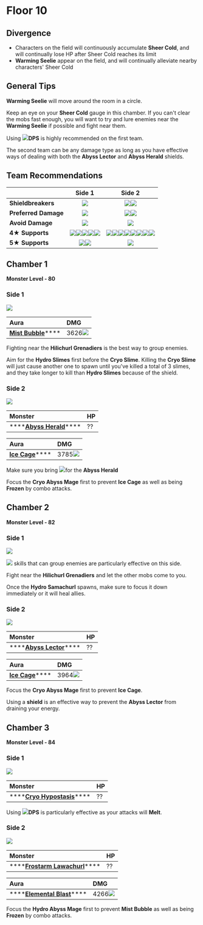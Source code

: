 # Floor 10

## Divergence

* Characters on the field will continuously accumulate **Sheer Cold**, and will continually lose HP after Sheer Cold reaches its limit
* **Warming Seelie** appear on the field, and will continually alleviate nearby characters' Sheer Cold

## General Tips

**Warming Seelie** will move around the room in a circle.

Keep an eye on your **Sheer Cold** gauge in this chamber. If you can't clear the mobs fast enough, you will want to try and lure enemies near the **Warming Seelie** if possible and fight near them.

Using ![](../../.gitbook/assets/pyro_small.png)**DPS** is highly recommended on the first team. 

The second team can be any damage type as long as you have effective ways of dealing with both the **Abyss Lector** and **Abyss Herald** shields.

## Team Recommendations

|  | Side 1 | Side 2 |
| :--- | :---: | :---: |
| **Shieldbreakers** | ![](../../.gitbook/assets/pyro_small.png) | ![](../../.gitbook/assets/pyro_small.png)![](../../.gitbook/assets/cryo_small.png) |
| **Preferred Damage** | ![](../../.gitbook/assets/pyro_small.png) | ![](../../.gitbook/assets/pyro_small.png)![](../../.gitbook/assets/cryo_small.png) |
| **Avoid Damage** | ![](../../.gitbook/assets/cryo_small.png) | ![](../../.gitbook/assets/hydro_small.png) |
| **4**★ **Supports** | ![](../../.gitbook/assets/ui_avataricon_amber.png)![](../../.gitbook/assets/ui_avataricon_bennett.png)![](../../.gitbook/assets/ui_avataricon_xiangling.png)![](../../.gitbook/assets/ui_avataricon_xinyan.png)![](../../.gitbook/assets/ui_avataricon_sucrose.png) | ![](../../.gitbook/assets/ui_avataricon_amber.png)![](../../.gitbook/assets/ui_avataricon_bennett.png)![](../../.gitbook/assets/ui_avataricon_xiangling.png)![](../../.gitbook/assets/ui_avataricon_xinyan.png)![](../../.gitbook/assets/ui_avataricon_chongyun.png)![](../../.gitbook/assets/ui_avataricon_diona.png)![](../../.gitbook/assets/ui_avataricon_kaeya.png)![](../../.gitbook/assets/ui_avataricon_rosaria.png) |
| **5**★ **Supports** | ![](../../.gitbook/assets/ui_avataricon_lumine_anemo.png)![](../../.gitbook/assets/ui_avataricon_venti.png) | ![](../../.gitbook/assets/ui_avataricon_zhongli.png) |

## Chamber 1

**Monster Level - 80**

### Side 1

![](../../.gitbook/assets/10-1-1%20%281%29.png)

| Aura | DMG |
| :--- | :--- |
| [**Mist Bubble**](../../mechanics/auras/mist-bubble.md)\*\*\*\* | 3626![](../../.gitbook/assets/hydro_small.png) |

Fighting near the **Hilichurl Grenadiers** is the best way to group enemies.

Aim for the **Hydro Slimes** first before the **Cryo Slime**. Killing the **Cryo Slime** will just cause another one to spawn until you've killed a total of 3 slimes, and they take longer to kill than **Hydro Slimes** because of the shield.

### Side 2

![](../../.gitbook/assets/10-1-2%20%281%29.png)

| Monster | HP |
| :--- | :--- |
| \*\*\*\*[**Abyss Herald**](../../monsters/abyss-order/abyss-herald.md)\*\*\*\* | ?? |

| Aura | DMG |
| :--- | :--- |
| [**Ice Cage**](../../mechanics/auras/ice-cage.md)\*\*\*\* | 3785![](../../.gitbook/assets/cryo_small.png) |

Make sure you bring ![](../../.gitbook/assets/cryo_small.png)for the **Abyss Herald**

Focus the **Cryo Abyss Mage** first to prevent **Ice Cage** as well as being **Frozen** by combo attacks.

## Chamber 2

**Monster Level - 82**

### Side 1

![](../../.gitbook/assets/10-2-1%20%281%29.png)

![](../../.gitbook/assets/anemo_small.png) skills that can group enemies are particularly effective on this side.

Fight near the **Hilichurl Grenadiers** and let the other mobs come to you.

Once the **Hydro Samachurl** spawns, make sure to focus it down immediately or it will heal allies.

### Side 2

![](../../.gitbook/assets/10-2-2%20%282%29.png)

| Monster | HP |
| :--- | :--- |
| \*\*\*\*[**Abyss Lector**](../../monsters/abyss-order/abyss-lector.md)\*\*\*\* | ?? |

| Aura | DMG |
| :--- | :--- |
| [**Ice Cage**](../../mechanics/auras/ice-cage.md)\*\*\*\* | 3964![](../../.gitbook/assets/cryo_small.png) |





Focus the **Cryo Abyss Mage** first to prevent **Ice Cage**.

Using a **shield** is an effective way to prevent the **Abyss Lector** from draining your energy.

## Chamber 3

**Monster Level - 84**

### Side 1

![](../../.gitbook/assets/hypostasis-cryo.png)

| Monster | HP |
| :--- | :--- |
| \*\*\*\*[**Cryo Hypostasis**](../../monsters/elites/cryo-hypostasis.md)\*\*\*\* | ?? |

Using ![](../../.gitbook/assets/pyro_small.png)**DPS** is particularly effective as your attacks will **Melt**. 

### Side 2

![](../../.gitbook/assets/10-3-2%20%281%29.png)

| Monster | HP |
| :--- | :--- |
| \*\*\*\*[**Frostarm Lawachurl**](../../monsters/hilichurls/frostarm-lawachurl.md)\*\*\*\* | ?? |

| Aura | DMG |
| :--- | :--- |
| \*\*\*\*[**Elemental Blast**](../../mechanics/auras/elemental-blast.md)\*\*\*\* | 4266![](../../.gitbook/assets/hydro_small.png) |

Focus the **Hydro Abyss Mage** first to prevent **Mist Bubble** as well as being **Frozen** by combo attacks.

